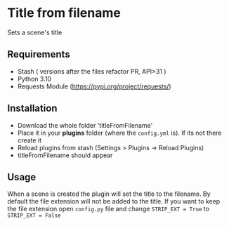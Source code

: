 
#  Title from filename
Sets a scene's title

## Requirements
- Stash ( versions after the files refactor PR, API>31 )
- Python 3.10
- Requests Module (https://pypi.org/project/requests/)

## Installation

- Download the whole folder 'titleFromFilename'
- Place it in your **plugins** folder (where the `config.yml` is). If its not there create it
- Reload plugins from stash (Settings > Plugins -> Reload Plugins)
- titleFromFilename should appear

## Usage
When a scene is created the plugin will set the title to the filename.
By default the file extension will not be added to the title.
If you want to keep the file extension open `config.py` file and change `STRIP_EXT = True` to `STRIP_EXT = False`



